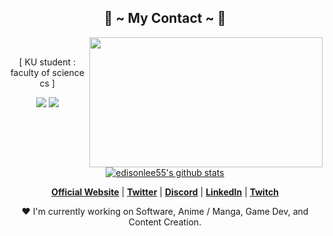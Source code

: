 <h2 align="center">           📝 ~ My Contact ~ 📝</h2>
  <div align="center">
<img src="https://media.tenor.com/w5a0WVW1GbsAAAAd/nijika-bocchi-the-rock.gif" align="right" width="373.5px" height="208.5px">
  </div>
<br>
<p align="center">[ KU student : faculty of science cs ]</p>
<p align="center"><a href="https://www.instagram.com/pp_u.nn/?next=%2F" target="_blank"><img src="https://img.shields.io/badge/pp_u.nn%20-%23f24f1d.svg?&style=for-the-badge&logo=Instagram&logoColor=white"/></a> <a href="https://discord.gg/CsTthJxRpZ" target="_blank"><img src="https://img.shields.io/badge/KU%20comsci%20-%237289DA.svg?&style=for-the-badge&logo=discord&logoColor=white"/></a></p>
</div>
<br>

<div align="center">
  <p align="center">
    <a href="https://github.com/edisonlee55"><img src="https://github-readme-stats.vercel.app/api?username=edisonlee55&hide_border=true&show_icons=true" alt="edisonlee55's github stats"></a>
  </p>

  <p align="center">
    <strong><a href="https://www.edisonlee55.com">Official Website</a></strong> |
    <strong><a href="https://twitter.com/edisonlee55">Twitter</a></strong> |
    <strong><a href="https://discord.gg/nYXzaUS">Discord</a></strong> |
    <strong><a href="https://www.linkedin.com/in/edisonlee55">LinkedIn</a></strong> |
    <strong><a href="https://www.twitch.tv/edisonlee55">Twitch</a></strong>
  </p>

  <p align="center">❤ I'm currently working on Software, Anime / Manga, Game Dev, and Content Creation.</p>
</div>